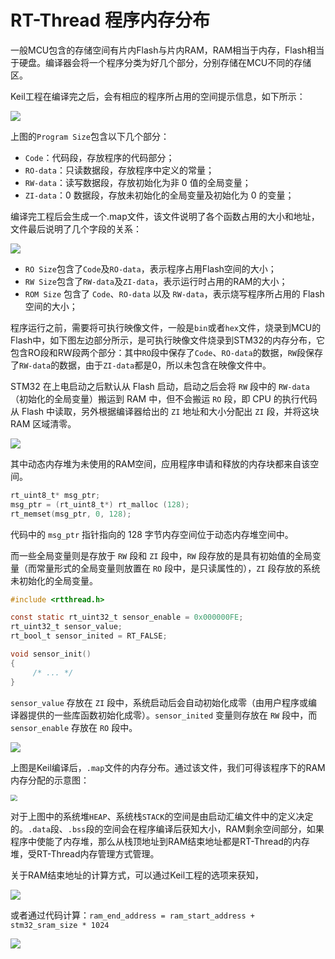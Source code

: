 # RT-Thread 程序内存分布

一般MCU包含的存储空间有片内Flash与片内RAM，RAM相当于内存，Flash相当于硬盘。编译器会将一个程序分类为好几个部分，分别存储在MCU不同的存储区。

Keil工程在编译完之后，会有相应的程序所占用的空间提示信息，如下所示：

![](https://hyh1370039199-1313349927.cos.ap-chengdu.myqcloud.com/img/202303291437382.png)

上图的`Program Size`包含以下几个部分：

- `Code`：代码段，存放程序的代码部分；
- `RO-data`：只读数据段，存放程序中定义的常量；
- `RW-data`：读写数据段，存放初始化为非 0 值的全局变量；
- `ZI-data`：0 数据段，存放未初始化的全局变量及初始化为 0 的变量；

编译完工程后会生成一个.map文件，该文件说明了各个函数占用的大小和地址，文件最后说明了几个字段的关系：

![](https://hyh1370039199-1313349927.cos.ap-chengdu.myqcloud.com/img/202303291448419.png)

- `RO Size`包含了`Code`及`RO-data`，表示程序占用Flash空间的大小；
- `RW Size`包含了`RW-data`及`ZI-data`，表示运行时占用的RAM的大小；
- `ROM Size` 包含了 `Code`、`RO-data` 以及 `RW-data`，表示烧写程序所占用的 Flash 空间的大小；

程序运行之前，需要将可执行映像文件，一般是`bin`或者`hex`文件，烧录到MCU的Flash中，如下图左边部分所示，是可执行映像文件烧录到STM32的内存分布，它包含RO段和RW段两个部分：其中`RO`段中保存了`Code`、`RO-data`的数据，`RW`段保存了`RW-data`的数据，由于`ZI-data`都是0，所以未包含在映像文件中。

STM32 在上电启动之后默认从 Flash 启动，启动之后会将 `RW` 段中的 `RW-data`（初始化的全局变量）搬运到 RAM 中，但不会搬运 `RO` 段，即 CPU 的执行代码从 Flash 中读取，另外根据编译器给出的 `ZI` 地址和大小分配出 `ZI` 段，并将这块 RAM 区域清零。

![](https://hyh1370039199-1313349927.cos.ap-chengdu.myqcloud.com/img/202303291523237.png)

其中动态内存堆为未使用的RAM空间，应用程序申请和释放的内存块都来自该空间。

```c
rt_uint8_t* msg_ptr;
msg_ptr = (rt_uint8_t*) rt_malloc (128);
rt_memset(msg_ptr, 0, 128);
```

代码中的 `msg_ptr` 指针指向的 128 字节内存空间位于动态内存堆空间中。

而一些全局变量则是存放于 `RW` 段和 `ZI` 段中，`RW` 段存放的是具有初始值的全局变量（而常量形式的全局变量则放置在 `RO` 段中，是只读属性的），`ZI` 段存放的系统未初始化的全局变量。

```c
#include <rtthread.h>

const static rt_uint32_t sensor_enable = 0x000000FE;
rt_uint32_t sensor_value;
rt_bool_t sensor_inited = RT_FALSE;

void sensor_init()
{
     /* ... */
}
```

`sensor_value` 存放在 `ZI` 段中，系统启动后会自动初始化成零（由用户程序或编译器提供的一些库函数初始化成零）。`sensor_inited` 变量则存放在 `RW` 段中，而 `sensor_enable` 存放在 `RO` 段中。

![](https://hyh1370039199-1313349927.cos.ap-chengdu.myqcloud.com/img/202303291543715.png)

上图是Keil编译后，`.map`文件的内存分布。通过该文件，我们可得该程序下的RAM内存分配的示意图：

<img src="https://hyh1370039199-1313349927.cos.ap-chengdu.myqcloud.com/img/202303291607967.png"  style="zoom:67%;" />

对于上图中的系统堆`HEAP`、系统栈`STACK`的空间是由启动汇编文件中的定义决定的。`.data`段、`.bss`段的空间会在程序编译后获知大小，RAM剩余空间部分，如果程序中使能了内存堆，那么从栈顶地址到RAM结束地址都是RT-Thread的内存堆，受RT-Thread内存管理方式管理。

关于RAM结束地址的计算方式，可以通过Keil工程的选项来获知，

![](https://hyh1370039199-1313349927.cos.ap-chengdu.myqcloud.com/img/202303291558706.png)

或者通过代码计算：`ram_end_address = ram_start_address + stm32_sram_size * 1024`

![](https://hyh1370039199-1313349927.cos.ap-chengdu.myqcloud.com/img/202303291613140.png)

